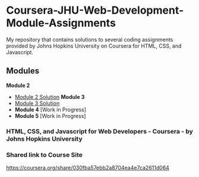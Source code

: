# Coursera-JHU-Web-Development-Module-Assignments
My repository that contains solutions to several coding assignments provided by Johns Hopkins University on Coursera for HTML, CSS, and Javascript. 
## Modules
**Module 2**
- [Module 2 Solution](https://ozymandias6118.github.io/Coursera-WebDev-Module-Assignments/module2-solution/)
**Module 3**
- [Module 3 Solution](https://ozymandias6118.github.io/Coursera-WebDev-Module-Assignments/module3-solution/)
- **Module 4** [Work in Progress]
- **Module 5** [Work in Progress]
### HTML, CSS, and Javascript for Web Developers - Coursera - by Johns Hopkins University
### Shared link to Course Site
https://coursera.org/share/030fba57ebb2a8704ea4e7ca2611d064
